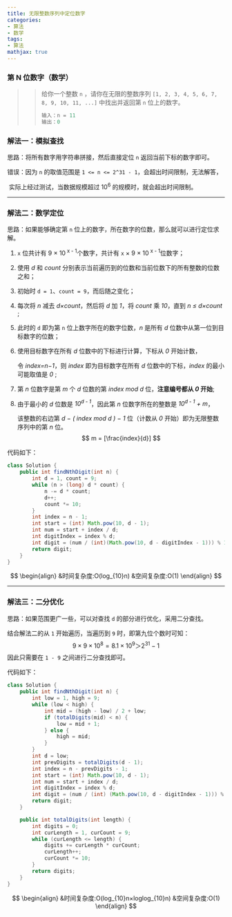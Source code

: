 ```yaml
---
title: 无限整数序列中定位数字
categories:
- 算法
- 数学
tags:
- 算法
mathjax: true
---
```


### 第 N 位数字（数学）

<!--more-->

> > 给你一个整数 `n` ，请你在无限的整数序列 `[1, 2, 3, 4, 5, 6, 7, 8, 9, 10, 11, ...]` 中找出并返回第 `n` 位上的数字。
> >
> > ```java
> > 输入：n = 11
> > 输出：0
> > ```

### 解法一：模拟查找

思路：将所有数字用字符串拼接，然后直接定位 `n` 返回当前下标的数字即可。

错误：因为 `n` 的取值范围是 `1 <= n <= 2^31 - 1`，会超出时间限制，无法解答，

​			实际上经过测试，当数据规模超过 10<sup>6</sup> 的规模时，就会超出时间限制。

---

### 解法二：数学定位

思路：如果能够确定第 `n` 位上的数字，所在数字的位数，那么就可以进行定位求解。

1. `x` 位共计有 9 × 10<sup> x - 1</sup>个数字，共计有 `x` × 9 × 10<sup> x - 1</sup>位数字；

2. 使用 *d* 和 *count* 分别表示当前遍历到的位数和当前位数下的所有整数的位数之和；

3. 初始时 `d = 1`、`count = 9`，而后随之变化；

4. 每次将 <em>n</em> 减去 <em>d×count</em>，然后将 <em>d</em> 加 <em>1</em>，将 <em>count</em> 乘 <em>10</em>，直到 <em>n ≤ d×count</em> ;

5. 此时的 `d` 即为第 `n` 位上数字所在的数字位数，*n* 是所有 *d* 位数中从第一位到目标数字的位数；

6. 使用目标数字在所有 <em>d</em> 位数中的下标进行计算，下标从 <em>0</em> 开始计数，

   令  <em>index=n−1</em>，则 <em>index</em> 即为目标数字在所有 <em>d</em> 位数中的下标，<em>index</em> 的最小可能取值是 <em>0</em> ;

7. 第 <em>n</em> 位数字是第 <em>m</em> 个 <em>d</em> 位数的第  <em>index mod d</em> 位，**注意编号都从 <em>0</em> 开始**;

8. 由于最小的 <em>d</em> 位数是 <em>10<sup>d - 1</sup></em>，因此第 <em>n</em> 位数字所在的整数是 <em>10<sup>d - 1</sup> + m</em>，

   该整数的右边第 <em>d − ( index mod d ) − 1</em> 位（计数从 <em>0</em> 开始）即为无限整数序列中的第 <em>n</em> 位。
   $$
   m = [\frac{index}{d}]
   $$

代码如下：

```java
class Solution {
    public int findNthDigit(int n) {
        int d = 1, count = 9;
        while (n > (long) d * count) {
            n -= d * count;
            d++;
            count *= 10;
        }
        int index = n - 1;
        int start = (int) Math.pow(10, d - 1);
        int num = start + index / d;
        int digitIndex = index % d;
        int digit = (num / (int)(Math.pow(10, d - digitIndex - 1))) % 10;
        return digit;
    }
}
```

$$
\begin{align}
&时间复杂度:O(log_{10}n)
&空间复杂度:O(1)
\end{align}
$$

---

### 解法三：二分优化

思路：如果范围更广一些，可以对查找 `d` 的部分进行优化，采用二分查找。

结合解法二的从 `1` 开始遍历，当遍历到 `9` 时，即第九位个数时可知：
$$
9 × 9 × 10^8 = 8.1 × 10^9 ＞ 2^{31} - 1
$$
因此只需要在 `1 - 9` 之间进行二分查找即可。

代码如下：

```java
class Solution {
    public int findNthDigit(int n) {
        int low = 1, high = 9;
        while (low < high) {
            int mid = (high - low) / 2 + low;
            if (totalDigits(mid) < n) {
                low = mid + 1;
            } else {
                high = mid;
            }
        }
        int d = low;
        int prevDigits = totalDigits(d - 1);
        int index = n - prevDigits - 1;
        int start = (int) Math.pow(10, d - 1);
        int num = start + index / d;
        int digitIndex = index % d;
        int digit = (num / (int) (Math.pow(10, d - digitIndex - 1))) % 10;
        return digit;
    }

    public int totalDigits(int length) {
        int digits = 0;
        int curLength = 1, curCount = 9;
        while (curLength <= length) {
            digits += curLength * curCount;
            curLength++;
            curCount *= 10;
        }
        return digits;
    }
}
```

$$
\begin{align}
&时间复杂度:O(log_{10}n×loglog_{10}n)
&空间复杂度:O(1)
\end{align}
$$


